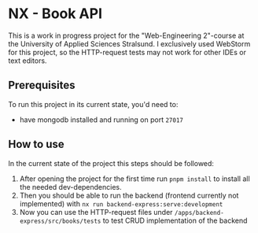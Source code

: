 # NX - Book API
This is a work in progress project for the "Web-Engineering 2"-course at the University of Applied Sciences Stralsund. I exclusively used WebStorm for this project, so the HTTP-request tests may not work for other IDEs or text editors.

## Prerequisites
To run this project in its current state, you'd need to:
- have mongodb installed and running on port `27017`

## How to use 
In the current state of the project this steps should be followed:

1) After opening the project for the first time run `pnpm install` to install all the needed dev-dependencies. 
2) Then you should be able to run the backend (frontend currently not implemented) with `nx run backend-express:serve:development`
3) Now you can use the HTTP-request files under `/apps/backend-express/src/books/tests` to test CRUD implementation of the backend

